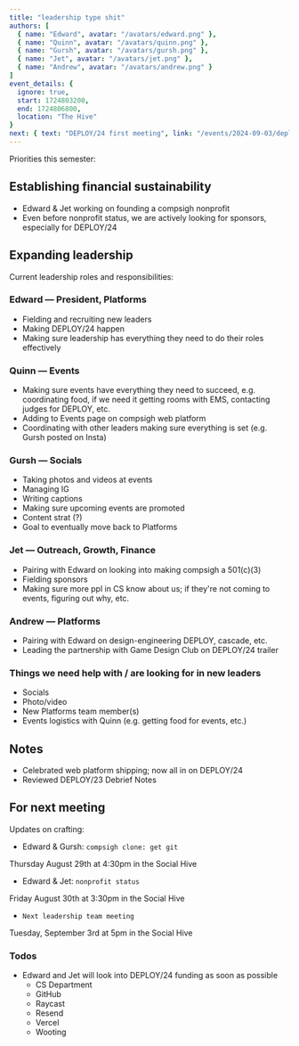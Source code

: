 ```yaml
---
title: "leadership type shit"
authors: [
  { name: "Edward", avatar: "/avatars/edward.png" },
  { name: "Quinn", avatar: "/avatars/quinn.png" },
  { name: "Gursh", avatar: "/avatars/gursh.png" },
  { name: "Jet", avatar: "/avatars/jet.png" },
  { name: "Andrew", avatar: "/avatars/andrew.png" }
]
event_details: {
  ignore: true,
  start: 1724803200,
  end: 1724806800,
  location: "The Hive"
}
next: { text: "DEPLOY/24 first meeting", link: "/events/2024-09-03/deploy24-meeting" }
---
```


Priorities this semester:

## Establishing financial sustainability

- Edward & Jet working on founding a compsigh nonprofit
- Even before nonprofit status, we are actively looking for sponsors, especially for DEPLOY/24

## Expanding leadership

Current leadership roles and responsibilities:

### Edward — President, Platforms

- Fielding and recruiting new leaders
- Making DEPLOY/24 happen
- Making sure leadership has everything they need to do their roles effectively

### Quinn — Events

- Making sure events have everything they need to succeed, e.g. coordinating food, if we need it getting rooms with EMS, contacting judges for DEPLOY, etc.
- Adding to Events page on compsigh web platform
- Coordinating with other leaders making sure everything is set (e.g. Gursh posted on Insta)

### Gursh — Socials

- Taking photos and videos at events
- Managing IG
- Writing captions
- Making sure upcoming events are promoted
- Content strat (?)
- Goal to eventually move back to Platforms

### Jet — Outreach, Growth, Finance

- Pairing with Edward on looking into making compsigh a 501(c)(3)
- Fielding sponsors
- Making sure more ppl in CS know about us; if they're not coming to events, figuring out why, etc.

### Andrew — Platforms

- Pairing with Edward on design-engineering DEPLOY, cascade, etc.
- Leading the partnership with Game Design Club on DEPLOY/24 trailer

### Things we need help with / are looking for in new leaders

- Socials
- Photo/video
- New Platforms team member(s)
- Events logistics with Quinn (e.g. getting food for events, etc.)

## Notes

- Celebrated web platform shipping; now all in on DEPLOY/24
- Reviewed DEPLOY/23 Debrief Notes

## For next meeting

Updates on crafting:

- Edward & Gursh: `compsigh clone: get git`

Thursday August 29th at 4:30pm in the Social Hive

- Edward & Jet: `nonprofit status`

Friday August 30th at 3:30pm in the Social Hive

- `Next leadership team meeting`

Tuesday, September 3rd at 5pm in the Social Hive

### Todos

- Edward and Jet will look into DEPLOY/24 funding as soon as possible
  - CS Department
  - GitHub
  - Raycast
  - Resend
  - Vercel
  - Wooting
